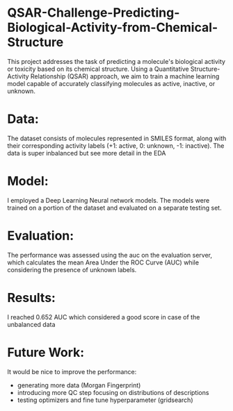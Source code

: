 # QSAR-Challenge-Predicting-Biological-Activity-from-Chemical-Structure
This project addresses the task of predicting a molecule's biological activity or toxicity based on its chemical structure. Using a Quantitative Structure-Activity Relationship (QSAR) approach, we aim to train a machine learning model capable of accurately classifying molecules as active, inactive, or unknown.



# Data:

The dataset consists of molecules represented in SMILES format, along with their corresponding activity labels (+1: active, 0: unknown, -1: inactive). The data is super inbalanced but see more detail in the EDA

# Model:

I employed a Deep Learning Neural network models. The models were trained on a portion of the dataset and evaluated on a separate testing set.

# Evaluation:

The performance was assessed using the auc on the evaluation server, which calculates the mean Area Under the ROC Curve (AUC) while considering the presence of unknown labels.

# Results:

I reached 0.652 AUC which considered a good score in case of the unbalanced data

# Future Work:

It would be nice to improve the performance:
  - generating more data (Morgan Fingerprint)
  - introducing more QC step focusing on distributions of descriptions
  - testing optimizers and fine tune hyperparameter (gridsearch)
